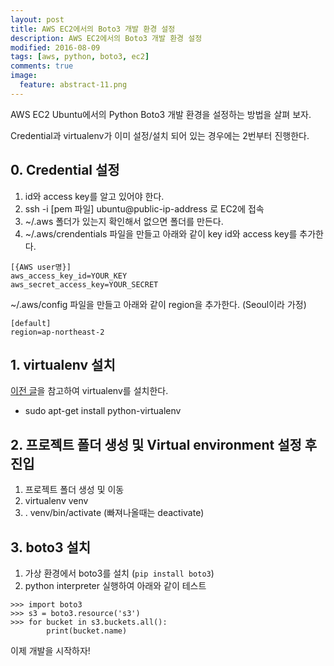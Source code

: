 ```yaml
---
layout: post
title: AWS EC2에서의 Boto3 개발 환경 설정
description: AWS EC2에서의 Boto3 개발 환경 설정
modified: 2016-08-09
tags: [aws, python, boto3, ec2]
comments: true
image:
  feature: abstract-11.png
---
```

AWS EC2 Ubuntu에서의 Python Boto3 개발 환경을 설정하는 방법을 살펴 보자. 

Credential과 virtualenv가 이미 설정/설치 되어 있는 경우에는 2번부터 진행한다. 

## 0. Credential 설정

1. id와 access key를 알고 있어야 한다. 
2. ssh -i [pem 파일] ubuntu@public-ip-address 로 EC2에 접속 
3. ~/.aws 폴더가 있는지 확인해서 없으면 폴더를 만든다.
4. ~/.aws/crendentials 파일을 만들고 아래와 같이 key id와 access key를 추가한다.

```
[{AWS user명}]
aws_access_key_id=YOUR_KEY
aws_secret_access_key=YOUR_SECRET
```

~/.aws/config 파일을 만들고 아래와 같이 region을 추가한다. (Seoul이라 가정)

```
[default]
region=ap-northeast-2
```

## 1. virtualenv 설치 

[이전 글](http://hochulshin.com/python-virtualenv-ubuntu/)을 참고하여 virtualenv를 설치한다. 

- sudo apt-get install python-virtualenv

## 2. 프로젝트 폴더 생성 및 Virtual environment 설정 후 진입

1. 프로젝트 폴더 생성 및 이동
2. virtualenv venv
3. . venv/bin/activate (빠져나올때는 deactivate)

## 3. boto3 설치 

1. 가상 환경에서 boto3를 설치 (`pip install boto3`)
2. python interpreter 실행하여 아래와 같이 테스트

```
>>> import boto3
>>> s3 = boto3.resource('s3')
>>> for bucket in s3.buckets.all():
        print(bucket.name)
```

이제 개발을 시작하자!
